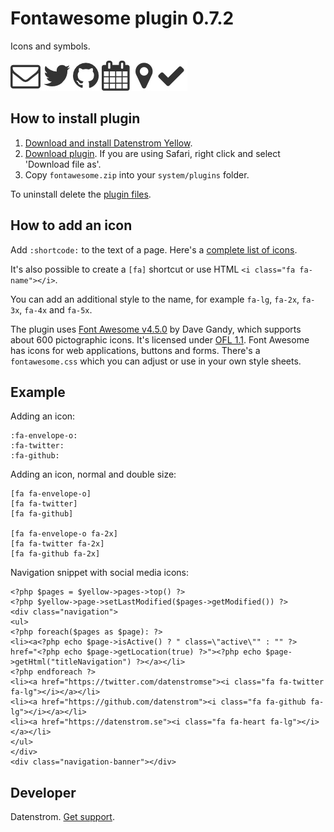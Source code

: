 Fontawesome plugin 0.7.2
========================
Icons and symbols.

![Screenshot](fontawesome-screenshot.jpg?raw=true)

## How to install plugin

1. [Download and install Datenstrom Yellow](https://github.com/datenstrom/yellow/).
2. [Download plugin](https://github.com/datenstrom/yellow-plugins/raw/master/zip/fontawesome.zip). If you are using Safari, right click and select 'Download file as'.
3. Copy `fontawesome.zip` into your `system/plugins` folder.

To uninstall delete the [plugin files](update.ini).

## How to add an icon

Add `:shortcode:` to the text of a page. Here's a [complete list of icons](https://fontawesome.com/icons).

It's also possible to create a `[fa]` shortcut or use HTML `<i class="fa fa-name"></i>`. 

You can add an additional style to the name, for example `fa-lg`, `fa-2x`, `fa-3x`, `fa-4x` and `fa-5x`.

The plugin uses [Font Awesome v4.5.0](https://github.com/FortAwesome/Font-Awesome) by Dave Gandy, which supports about 600 pictographic icons. It's licensed under [OFL 1.1](https://opensource.org/licenses/OFL-1.1). Font Awesome has icons for web applications, buttons and forms. There's a `fontawesome.css` which you can adjust or use in your own style sheets.

## Example

Adding an icon:

    :fa-envelope-o:
    :fa-twitter:
    :fa-github:

Adding an icon, normal and double size:

    [fa fa-envelope-o]
    [fa fa-twitter]
    [fa fa-github]
    
    [fa fa-envelope-o fa-2x]
    [fa fa-twitter fa-2x]
    [fa fa-github fa-2x]

Navigation snippet with social media icons:

    <?php $pages = $yellow->pages->top() ?>
    <?php $yellow->page->setLastModified($pages->getModified()) ?>
    <div class="navigation">
    <ul>
    <?php foreach($pages as $page): ?>
    <li><a<?php echo $page->isActive() ? " class=\"active\"" : "" ?> href="<?php echo $page->getLocation(true) ?>"><?php echo $page->getHtml("titleNavigation") ?></a></li>
    <?php endforeach ?>
    <li><a href="https://twitter.com/datenstromse"><i class="fa fa-twitter fa-lg"></i></a></li>
    <li><a href="https://github.com/datenstrom"><i class="fa fa-github fa-lg"></i></a></li>
    <li><a href="https://datenstrom.se"><i class="fa fa-heart fa-lg"></i></a></li>
    </ul>
    </div>
    <div class="navigation-banner"></div>

## Developer

Datenstrom. [Get support](https://developers.datenstrom.se/help/support).
